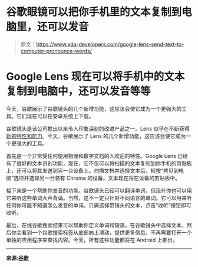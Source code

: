 # 谷歌眼镜可以把你手机里的文本复制到电脑里，还可以发音

> 原文：<https://www.xda-developers.com/google-lens-send-text-to-computer-pronounce-words/>

# Google Lens 现在可以将手机中的文本复制到电脑中，还可以发音等等

今天，谷歌展示了谷歌镜头的几个新增功能，这应该会使它成为一个更强大的工具。它们现在可以在安卓系统上下载。

谷歌镜头是该公司推出以来令人印象深刻的改进产品之一。Lens 似乎在不断获得[新的特性和能力](https://www.xda-developers.com/google-lens-education-mode-homework-help-offline-translation/)。今天，谷歌展示了 Lens 的几个新增功能，这应该会使它成为一个更强大的工具。

首先是一个非常受任何使用物理和数字文档的人欢迎的特性。Google Lens 已经有了很好的文本识别功能，现在，它不仅可以将扫描的文本复制到你手机的剪贴板上，还可以将其发送到另一台设备上。扫描文档并选择文本后，轻按“拷贝到电脑”选项并选择另一台装有 Chrome 的设备。文本现在将在设备的剪贴板中。

接下来是一个帮助你发音的功能。谷歌镜头已经可以翻译单词，但现在你也可以用它来听这些单词大声背诵。当然，这不一定只针对不同语言的单词。它可以用来听任何你可能不知道怎么发音的单词。只需选择带镜头的文本，点击“收听”按钮即可收听。

最后，在线谷歌搜索结果可以帮助你定义单词和短语。在谷歌镜头中选择文本，然后你会看到一个谷歌搜索标签从底部向上滑动，提供更多信息。不再需要打开一个单独的应用程序来查找内容。今天，所有这些功能都将在 Android 上推出。

* * *

**来源:[谷歌](https://www.blog.google/products/google-lens/new-google-lens-features-help-you-be-more-productive-home/)**